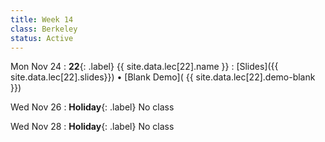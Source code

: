 ```yaml
---
title: Week 14
class: Berkeley
status: Active
---
```


Mon Nov 24
: **22**{: .label} {{ site.data.lec[22].name }} 
    : [Slides]({{ site.data.lec[22].slides}})
      &#8226; [Blank Demo]( {{ site.data.lec[22].demo-blank }})

Wed Nov 26
: **Holiday**{: .label} No class

Wed Nov 28
: **Holiday**{: .label} No class
